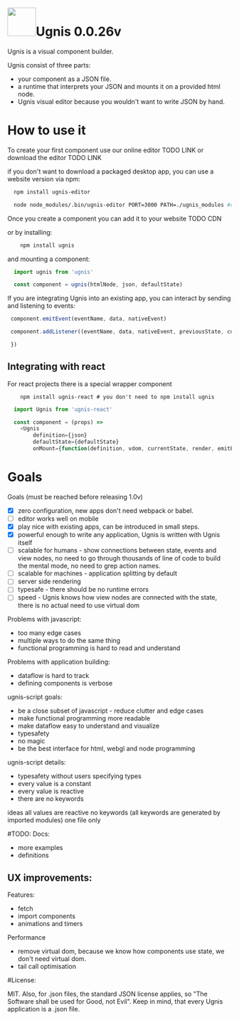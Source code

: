 # <img height="64" src="https://cloud.githubusercontent.com/assets/5903616/20250447/5fe963c2-aa17-11e6-8648-bc1760fdaeb7.png" />Ugnis 0.0.26v

Ugnis is a visual component builder.

Ugnis consist of three parts:
  - your component as a JSON file.
  - a runtime that interprets your JSON and mounts it on a provided html node.
  - Ugnis visual editor because you wouldn't want to write JSON by hand.

# How to use it

To create your first component use our online editor TODO LINK or download the editor TODO LINK

if you don't want to download a packaged desktop app, you can use a website version via npm:
```bash
  npm install ugnis-editor

  node node_modules/.bin/ugnis-editor PORT=3000 PATH=./ugnis_modules #defaults
```

Once you create a component you can add it to your website
TODO CDN

or by installing:
```bash
    npm install ugnis
```

and mounting a component:
```javascript
  import ugnis from 'ugnis'

  const component = ugnis(htmlNode, json, defaultState)
```

If you are integrating Ugnis into an existing app, you can interact by sending and listening to events:
```javascript
 component.emitEvent(eventName, data, nativeEvent)

 component.addListener((eventName, data, nativeEvent, previousState, currentState, mutations)=>{

 })
```

## Integrating with react
For react projects there is a special wrapper component
```
    npm install ugnis-react # you don't need to npm install ugnis
```

```javascript
  import Ugnis from 'ugnis-react'

  const component = (props) =>
    <Ugnis
        definition={json}
        defaultState={defaultState}
        onMount={function(definition, vdom, currentState, render, emitEvent, addListener){}}/>
```

# Goals
Goals (must be reached before releasing 1.0v)
  - [x] zero configuration, new apps don't need webpack or babel.
  - [ ] editor works well on mobile
  - [x] play nice with existing apps, can be introduced in small steps.
  - [x] powerful enough to write any application, Ugnis is written with Ugnis itself
  - [ ] scalable for humans - show connections between state, events and view nodes,
        no need to go through thousands of line of code to build the mental mode, no need to grep action names.
  - [ ] scalable for machines - application splitting by default
  - [ ] server side rendering
  - [ ] typesafe - there should be no runtime errors
  - [ ] speed - Ugnis knows how view nodes are connected with the state, there is no actual need to use virtual dom

Problems with javascript:
  - too many edge cases
  - multiple ways to do the same thing
  - functional programming is hard to read and understand

Problems with application building:
  - dataflow is hard to track
  - defining components is verbose
  
ugnis-script goals:
  - be a close subset of javascript - reduce clutter and edge cases
  - make functional programming more readable
  - make dataflow easy to understand and visualize
  - typesafety
  - no magic
  - be the best interface for html, webgl and node programming

ugnis-script details:
  - typesafety without users specifying types
  - every value is a constant
  - every value is reactive
  - there are no keywords

ideas
    all values are reactive
    no keywords (all keywords are generated by imported modules)
    one file only

#TODO:
Docs:
  - more examples
  - definitions

UX improvements:
  -

Features:
  - fetch
  - import components
  - animations and timers

Performance
  - remove virtual dom, because we know how components use state, we don't need virtual dom.
  - tail call optimisation

#License:

MIT. Also, for .json files, the standard JSON license applies, so "The Software shall be used for Good, not Evil".
Keep in mind, that every Ugnis application is a .json file.